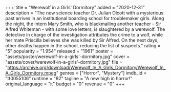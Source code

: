 +++
title = "Werewolf in a Girls' Dormitory"
added = "2020-12-31"
description = "The new science teacher Dr. Julian Olcott with a mysterious past arrives in an institutional boarding school for troublemaker girls. Along the night, the intern Mary Smith, who is blackmailing another teacher - Sir Alfred Whiteman - with some love letters, is slaughtered by a werewolf. The detective in charge of the investigation attributes the crime to a wolf, while her mate Priscilla believes she was killed by Sir Alfred. On the next days, other deaths happen in the school, reducing the list of suspects."
rating = "5"
popularity = "1.954"
released = "1961"
poster = "assets/poster/werewolf-in-a-girls'-dormitory.jpg"
cover = "assets/cover/werewolf-in-a-girls'-dormitory.jpg"
file = "https://archive.org/download/Werewolf_In_A_Girls_Dormitory/Werewolf_In_A_Girls_Dormitory.mpeg"
genres = ["Horror", "Mystery"]
imdb_id = "tt0055106"
runtime = "82"
tagline = "A new high in horror!"
original_language = "it"
budget = "0"
revenue = "0"
+++